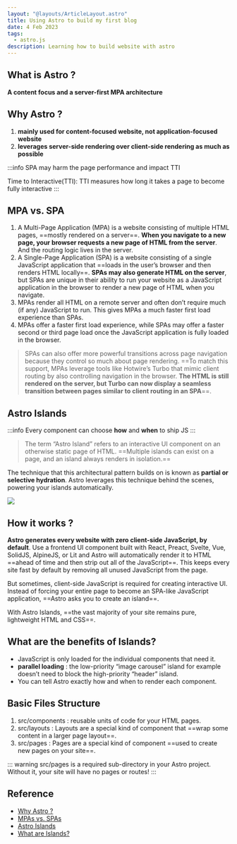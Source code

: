```yaml
---
layout: "@layouts/ArticleLayout.astro"
title: Using Astro to build my first blog
date: 4 Feb 2023
tags:
  - astro.js
description: Learning how to build website with astro
---
```

## What is Astro ?

**A content focus and a server-first MPA architecture**

## Why Astro ?

1. **mainly used for content-focused website, not application-focused website**
2. **leverages server-side rendering over client-side rendering as much as possible**

:::info
SPA may harm the page performance and impact TTI

Time to Interactive(TTI): TTI measures how long it takes a page to become fully interactive
:::

## MPA vs. SPA

1. A Multi-Page Application (MPA) is a website consisting of multiple HTML pages, ==mostly rendered on a server==. **When you navigate to a new page, your browser requests a new page of HTML from the server**. And the routing logic lives in the server.
2. A Single-Page Application (SPA) is a website consisting of a single JavaScript application that ==loads in the user’s browser and then renders HTML locally==. **SPAs may also generate HTML on the server**, but SPAs are unique in their ability to run your website as a JavaScript application in the browser to render a new page of HTML when you navigate.
3. MPAs render all HTML on a remote server and often don’t require much (if any) JavaScript to run. This gives MPAs a much faster first load experience than SPAs.
4. MPAs offer a faster first load experience, while SPAs may offer a faster second or third page load once the JavaScript application is fully loaded in the browser.

> SPAs can also offer more powerful transitions across page navigation because they control so much about page rendering. ==To match this support, MPAs leverage tools like Hotwire’s Turbo that mimic client routing by also controlling navigation in the browser. **The HTML is still rendered on the server, but Turbo can now display a seamless transition between pages similar to client routing in an SPA**==.

## Astro Islands

:::info
Every component can choose **how** and **when** to ship JS
:::

> The term “Astro Island” refers to an interactive UI component on an otherwise static page of HTML. ==Multiple islands can exist on a page, and an island always renders in isolation.==

The technique that this architectural pattern builds on is known as **partial or selective hydration**. Astro leverages this technique behind the scenes, powering your islands automatically.

![](https://i.imgur.com/Hsqda0o.png)


## How it works ?

**Astro generates every website with zero client-side JavaScript, by default**. Use a frontend UI component built with React, Preact, Svelte, Vue, SolidJS, AlpineJS, or Lit and Astro will automatically render it to HTML ==ahead of time and then strip out all of the JavaScript==. This keeps every site fast by default by removing all unused JavaScript from the page.

But sometimes, client-side JavaScript is required for creating interactive UI. Instead of forcing your entire page to become an SPA-like JavaScript application, ==Astro asks you to create an island==.

With Astro Islands, ==the vast majority of your site remains pure, lightweight HTML and CSS==.

## What are the benefits of Islands?

* JavaScript is only loaded for the individual components that need it.
* **parallel loading** : the low-priority “image carousel” island for example doesn’t need to block the high-priority “header” island.
* You can tell Astro exactly how and when to render each component.


## Basic Files Structure

1. src/components : reusable units of code for your HTML pages.
2. src/layouts : Layouts are a special kind of component that ==wrap some content in a larger page layout==. 
3. src/pages : Pages are a special kind of component ==used to create new pages on your site==. 

::: warning
src/pages is a required sub-directory in your Astro project. Without it, your site will have no pages or routes!
:::





## Reference

* [Why Astro ?](https://docs.astro.build/en/concepts/why-astro/)
* [MPAs vs. SPAs](https://docs.astro.build/en/concepts/mpa-vs-spa/)
* [Astro Islands](https://docs.astro.build/en/concepts/islands/)
* [What are Islands?](https://www.youtube.com/watch?v=6F-lQe_BzeM&ab_channel=Astro)
